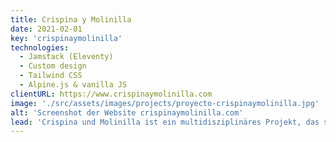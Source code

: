 ```yaml
---
title: Crispina y Molinilla
date: 2021-02-01
key: 'crispinaymolinilla'
technologies:
  - Jamstack (Eleventy)
  - Custom design
  - Tailwind CSS
  - Alpine.js & vanilla JS
clientURL: https://www.crispinaymolinilla.com
image: './src/assets/images/projects/proyecto-crispinaymolinilla.jpg'
alt: 'Screenshot der Website crispinaymolinilla.com'
lead: 'Crispina und Molinilla ist ein multidisziplinäres Projekt, das sich an Kinder richtet. Mit ihrer Website habe ich versucht, die ganze Vitalität und Dynamik des Projekts darzustellen und ein Bild zu schaffen, das sowohl für Kinder als auch für Menschen, die sich für eine Anstellung interessieren, attraktiv ist.'
---
```

